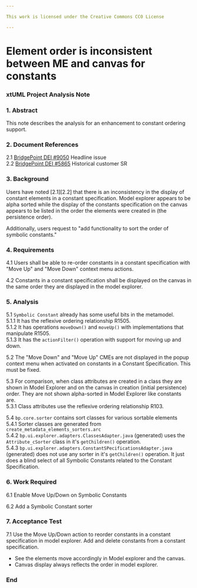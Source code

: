 ```yaml
---

This work is licensed under the Creative Commons CC0 License

---
```


# Element order is inconsistent between ME and canvas for constants 
### xtUML Project Analysis Note


### 1. Abstract

This note describes the analysis for an enhancement to constant ordering support.  

### 2. Document References

<a id="2.1"></a>2.1 [BridgePoint DEI #9050](https://support.onefact.net/issues/9050) Headline issue    
<a id="2.2"></a>2.2 [BridgePoint DEI #5865](https://support.onefact.net/issues/5865) Historical customer SR    

### 3. Background

Users have noted [2.1][2.2] that there is an inconsistency in the display of 
constant elements in a constant specification.  Model explorer appears to be 
alpha sorted while the display of the constants specification on the canvas 
appears to be listed in the order the elements were created in (the persistence 
order).   

Additionally, users request to "add functionality to sort the order of symbolic
constants."

### 4. Requirements

4.1  Users shall be able to re-order constants in a constant specification with
  "Move Up" and "Move Down" context menu actions.  
  
4.2  Constants in a constant specification shall be displayed on the canvas in
  the same order they are displayed in the model explorer.  
    
### 5. Analysis

5.1  `Symbolic Constant` already has some useful bits in the metamodel.  
5.1.1  It has the reflexive ordering relationship R1505.   
5.1.2  It has operations `moveDown()` and `moveUp()` with implementations that 
  manipulate R1505.  
5.1.3  It has the `actionFilter()` operation with support for moving up and down.  
   
5.2  The "Move Down" and "Move Up" CMEs are not displayed in the popup context
  menu when activated on constants in a Constant Specification.  This must be
  fixed.  
  
5.3  For comparison, when class attributes are created in a class they are shown
  in Model Explorer and on the canvas in creation (initial persistence) order. They
  are not shown alpha-sorted in Model Explorer like constants are.   
5.3.1  Class attributes use the reflexive ordering relationship R103.   

5.4  `bp.core.sorter` contains sort classes for various sortable elements    
5.4.1  Sorter classes are generated from `create_metadata_elements_sorters.arc`  
5.4.2  `bp.ui.explorer.adapters.ClassesAdapter.java` (generated) uses the 
  `Attribute_cSorter` class in it's `getChildren()` operation.   
5.4.3  `bp.ui.explorer.adapters.ConstantSPecificationsAdapter.java` (generated) 
  does not use any sorter in it's `getChildren()` operation.  It just does
  a blind select of all Symbolic Constants related to the Constant Specification.

### 6. Work Required

6.1  Enable Move Up/Down on Symbolic Constants   

6.2  Add a Symbolic Constant sorter   

### 7. Acceptance Test

7.1 Use the Move Up/Down action to reorder constants in a constant specification
  in model explorer.  Add and delete constants from a constant specification.  
* See the elements move accordingly in Model explorer and the canvas.  
* Canvas display always reflects the order in model explorer.   

### End
